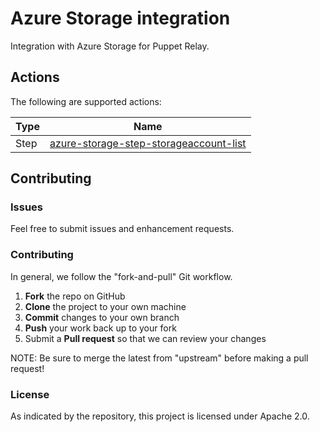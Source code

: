 # Azure Storage integration

Integration with Azure Storage for Puppet Relay.

## Actions

The following are supported actions: 

|   Type    |  Name              |
|-----------|--------------------|
| Step      | [azure-storage-step-storageaccount-list](/steps/azure-storage-step-storageaccount-list)  | 


## Contributing

### Issues

Feel free to submit issues and enhancement requests.

### Contributing

In general, we follow the "fork-and-pull" Git workflow.

 1. **Fork** the repo on GitHub
 2. **Clone** the project to your own machine
 3. **Commit** changes to your own branch
 4. **Push** your work back up to your fork
 5. Submit a **Pull request** so that we can review your changes

NOTE: Be sure to merge the latest from "upstream" before making a pull request!

### License

As indicated by the repository, this project is licensed under Apache 2.0.